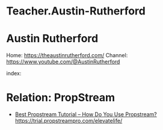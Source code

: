 # Teacher.Austin-Rutherford
# Austin Rutherford
Home: https://theaustinrutherford.com/ Channel: https://www.youtube.com/@AustinRutherford

index:

# Relation: PropStream
- [Best Propstream Tutorial – How Do You Use Propstream?](https://youtu.be/4ewGyd3FIRY)
https://trial.propstreampro.com/elevatelife/
